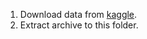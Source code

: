 1. Download data from [kaggle](https://www.kaggle.com/datasets/timospinde/babe-media-bias-annotations-by-experts).
2. Extract archive to this folder.